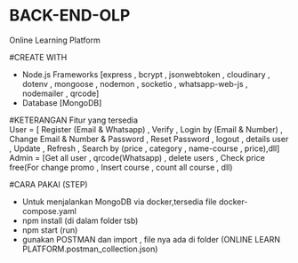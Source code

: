 # BACK-END-OLP
Online Learning Platform

#CREATE WITH <br />
- Node.js Frameworks [express , bcrypt , jsonwebtoken , cloudinary , dotenv , mongoose , nodemon , socketio , whatsapp-web-js , nodemailer , qrcode] <br />
- Database [MongoDB] <br />

#KETERANGAN
Fitur yang tersedia <br />
User = [ Register (Email & Whatsapp) , Verify , Login by (Email & Number) , Change Email & Number & Password , Reset Password , logout , details user , Update , Refresh , Search by (price , category , name-course , price),dll] <br />
Admin = [Get all user , qrcode(Whatsapp) , delete users , Check price free(For change promo , Insert course , count all course , dll) <br />

#CARA PAKAI (STEP)
- Untuk menjalankan MongoDB via docker,tersedia file docker-compose.yaml
- npm install (di dalam folder tsb) 
- npm start (run)
- gunakan POSTMAN dan import , file nya ada di folder (ONLINE LEARN PLATFORM.postman_collection.json)
